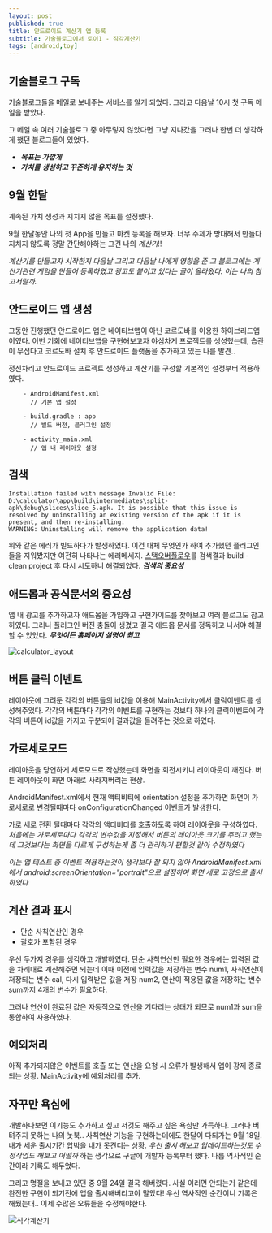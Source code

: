 ```yaml
---
layout: post
published: true
title: 안드로이드 계산기 앱 등록
subtitle: 기술블로그에서 토이1 - 직각계산기
tags: [android,toy]
---
```

## 기술블로그 구독
기술블로그들을 메일로 보내주는 서비스를 알게 되었다. 그리고 다음날 10시 첫 구독 메일을 받았다.

그 메일 속 여러 기술블로그 중 아무렇지 않았다면 그냥 지나갔을 그러나 한번 더 생각하게 했던 블로그들이 있었다.

- ***목표는 가깝게***
- ***가치를 생성하고 꾸준하게 유지하는 것***


## 9월 한달
계속된 가치 생성과 지치지 않을 목표를 설정했다.

9월 한달동안 나의 첫 App을 만들고 마켓 등록을 해보자. 너무 주제가 방대해서 만들다 지치지 않도록 정말 간단해야하는 그건 나의 *계산기*!!

*계산기를 만들고자 시작한지 다음날 그리고 다음날 나에게 영향을 준 그 블로그에는 계산기관련 게임을 만들어 등록하였고 광고도 붙이고 있다는 글이 올라왔다. 이는 나의 참고서랄까.*


## 안드로이드 앱 생성
그동안 진행했던 안드로이드 앱은 네이티브앱이 아닌 코르도바를 이용한 하이브리드앱이였다. 이번 기회에 네이티브앱을 구현해보고자 야심차게 프로젝트를 생성했는데, 습관이 무섭다고 코르도바 설치 후 안드로이드 플랫폼을 추가하고 있는 나를 발견..

정신차리고 안드로이드 프로젝트 생성하고 계산기를 구성할 기본적인 설정부터 적용하였다.

```
    - AndroidManifest.xml
      // 기본 앱 설정
     
    - build.gradle : app
      // 빌드 버전, 플러그인 설정
   
    - activity_main.xml
      // 앱 내 레이아웃 설정

```

## 검색
```
Installation failed with message Invalid File: D:\calculator\app\build\intermediates\split-apk\debug\slices\slice_5.apk. It is possible that this issue is resolved by uninstalling an existing version of the apk if it is present, and then re-installing.
WARNING: Uninstalling will remove the application data!
```
위와 같은 에러가 빌드하다가 발생하였다. 이건 대체 무엇인가 하여 추가했던 플러그인들을 지워봤지만 여전히 나타나는 에러메세지. [스택오버플로우](https://stackoverflow.com/questions/42219784/installation-failed-with-message-invalid-file/42226014#42226014)를 검색결과 build - clean project 후 다시 시도하니 해결되었다.
***검색의 중요성***

## 애드몹과 공식문서의 중요성
앱 내 광고를 추가하고자 애드몹을 가입하고 구현가이드를 찾아보고 여러 블로그도 참고하였다. 그러나 플러그인 버전 충돌이 생겼고 결국 애드몹 문서를 정독하고 나서야 해결할 수 있었다. 
***무엇이든 홈페이지 설명이 최고***

![calculator_layout](/jiggag.github.io/img/posts/2018/09/calculator_layout.png)


## 버튼 클릭 이벤트
레이아웃에 그려둔 각각의 버튼들의 id값을 이용해 MainActivity에서 클릭이벤트를 생성해주었다. 각각의 버튼마다 각각의 이벤트를 구현하는 것보다 하나의 클릭이벤트에 각각의 버튼이 id값을 가지고 구분되어 결과값을 돌려주는 것으로 하였다.

## 가로세로모드
레이아웃을 당연하게 세로모드로 작성했는데 화면을 회전시키니 레이아웃이 깨진다. 버튼 레이아웃이 화면 아래로 사라져버리는 현상.

AndroidManifest.xml에서 현재 액티비티에 orientation 설정을 추가하면 화면이 가로세로로 변경될때마다 onConfigurationChanged 이벤트가 발생한다.

가로 세로 전환 될때마다 각각의 액티비티를 호출하도록 하여 레이아웃을 구성하였다. *처음에는 가로세로마다 각각의 변수값을 지정해서 버튼의 레이아웃 크기를 주려고 했는데 그것보다는 화면을 다르게 구성하는게 좀 더 관리하기 편할것 같아 수정하였다*

*이는 앱 테스트 중 이벤트 적용하는것이 생각보다 잘 되지 않아 AndroidManifest.xml에서 android:screenOrientation="portrait"으로 설정하여 화면 세로 고정으로 출시하였다*


## 계산 결과 표시
- 단순 사칙연산인 경우
- 괄호가 포함된 경우

우선 두가지 경우를 생각하고 개발하였다. 단순 사칙연산만 필요한 경우에는 입력된 값을 차례대로 계산해주면 되는데 이때 이전에 입력값을 저장하는 변수 num1, 사칙연산이 저장되는 변수 cal, 다시 입력받은 값을 저장 num2, 연산이 적용된 값을 저장하는 변수 sum까지 4개의 변수가 필요하다.

그러나 연산이 완료된 값은 자동적으로 연산을 기다리는 상태가 되므로 num1과 sum을 통합하여 사용하였다.


## 예외처리
아직 추가되지않은 이벤트를 호출 또는 연산을 요청 시 오류가 발생해서 앱이 강제 종료되는 상황. MainActivity에 예외처리를 추가.


## 자꾸만 욕심에
개발하다보면 이기능도 추가하고 싶고 저것도 해주고 싶은 욕심만 가득하다. 그러나 버텨주지 못하는 나의 놋북.. 사칙연산 기능을 구현하는데에도 한달이 다되가는 9월 18일. 내가 세운 출시기간 압박을 내가 못견디는 상황. *우선 출시 해보고 업데이트하는것도 수정작업도 해보고 어떨까* 하는 생각으로 구글에 개발자 등록부터 했다. 나름 역사적인 순간이라 기록도 해두었다.

그리고 명절을 보내고 있던 중 9월 24일 결국 해버렸다. 사실 이러면 안되는거 같은데 완전한 구현이 되기전에 앱을 출시해버리고야 말았다! 우선 역사적인 순간이니 기록은 해뒀는대.. 이제 수많은 오류들을 수정해야한다.

![직각계산기](/jiggag.github.io/img/posts/2018/09/jiggag_calc.png)


